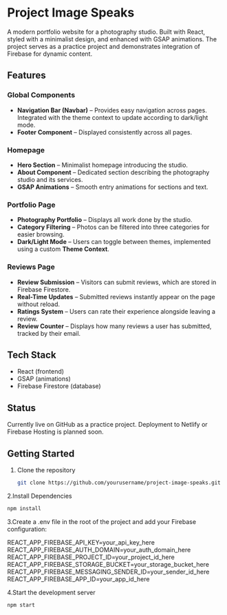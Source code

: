 # Project Image Speaks

A modern portfolio website for a photography studio. Built with React, styled with a minimalist design, and enhanced with GSAP animations. The project serves as a practice project and demonstrates integration of Firebase for dynamic content.

## Features

### Global Components
- **Navigation Bar (Navbar)** – Provides easy navigation across pages. Integrated with the theme context to update according to dark/light mode.  
- **Footer Component** – Displayed consistently across all pages.  

### Homepage
- **Hero Section** – Minimalist homepage introducing the studio.  
- **About Component** – Dedicated section describing the photography studio and its services.  
- **GSAP Animations** – Smooth entry animations for sections and text.  

### Portfolio Page
- **Photography Portfolio** – Displays all work done by the studio.  
- **Category Filtering** – Photos can be filtered into three categories for easier browsing.  
- **Dark/Light Mode** – Users can toggle between themes, implemented using a custom **Theme Context**.  

### Reviews Page
- **Review Submission** – Visitors can submit reviews, which are stored in Firebase Firestore.  
- **Real-Time Updates** – Submitted reviews instantly appear on the page without reload.  
- **Ratings System** – Users can rate their experience alongside leaving a review.  
- **Review Counter** – Displays how many reviews a user has submitted, tracked by their email.  


## Tech Stack
- React (frontend)
- GSAP (animations)
- Firebase Firestore (database)

## Status
Currently live on GitHub as a practice project. Deployment to Netlify or Firebase Hosting is planned soon.

## Getting Started

1. Clone the repository
   ```bash
   git clone https://github.com/yourusername/project-image-speaks.git

2.Install Dependencies
```bash
npm install
```

3.Create a .env file in the root of the project and add your Firebase configuration:

REACT_APP_FIREBASE_API_KEY=your_api_key_here
REACT_APP_FIREBASE_AUTH_DOMAIN=your_auth_domain_here
REACT_APP_FIREBASE_PROJECT_ID=your_project_id_here
REACT_APP_FIREBASE_STORAGE_BUCKET=your_storage_bucket_here
REACT_APP_FIREBASE_MESSAGING_SENDER_ID=your_sender_id_here
REACT_APP_FIREBASE_APP_ID=your_app_id_here

4.Start the development server
```bash
npm start
```

